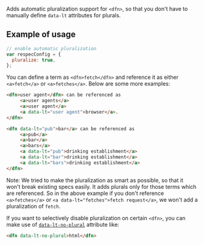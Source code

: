 Adds automatic pluralization support for `<dfn>`, so that you don't have to manually define `data-lt` attributes for plurals.

## Example of usage

``` js
// enable automatic pluralization
var respecConfig = {
  pluralize: true,
};
```

You can define a term as `<dfn>fetch</dfn>` and reference it as either `<a>fetch</a>` or `<a>fetches</a>`.
Below are some more examples:

``` html
<dfn>user agent</dfn> can be referenced as
     <a>user agents</a>
     <a>user agent</a>
     <a data-lt="user agent">browser</a>.
</dfn>

<dfn data-lt="pub">bar</a> can be referenced as
     <a>pub</a>
     <a>bar</a>
     <a>bars</a>
     <a data-lt="pub">drinking establishment</a>
     <a data-lt="bar">drinking establishment</a>
     <a data-lt="bars">drinking establishment</a>
</dfn>
```

Note: We tried to make the pluralization as smart as possible, so that it won't break existing specs easily. It adds plurals only for those terms which are referenced. So in the above example if you don't reference `<a>fetches</a>` or `<a data-lt="fetches">fetch request</a>`, we won't add a pluralization of `fetch`.

If you want to selectively disable pluralization on certain `<dfn>`, you can make use of [`data-lt-no-plural`](data-lt-no-plural) attribute like:

``` html
<dfn data-lt-no-plural>html</dfn>
```